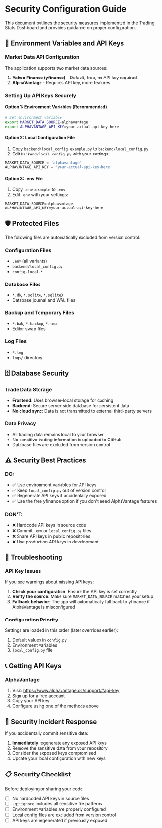 # Security Configuration Guide

This document outlines the security measures implemented in the Trading Stats Dashboard and provides guidance on proper configuration.

## 🔐 Environment Variables and API Keys

### Market Data API Configuration

The application supports two market data sources:

1. **Yahoo Finance (yfinance)** - Default, free, no API key required
2. **AlphaVantage** - Requires API key, more features

### Setting Up API Keys Securely

#### Option 1: Environment Variables (Recommended)
```bash
# Set environment variable
export MARKET_DATA_SOURCE=alphavantage
export ALPHAVANTAGE_API_KEY=your-actual-api-key-here
```

#### Option 2: Local Configuration File
1. Copy `backend/local_config.example.py` to `backend/local_config.py`
2. Edit `backend/local_config.py` with your settings:
```python
MARKET_DATA_SOURCE = 'alphavantage'
ALPHAVANTAGE_API_KEY = 'your-actual-api-key-here'
```

#### Option 3: .env File
1. Copy `.env.example` to `.env`
2. Edit `.env` with your settings:
```env
MARKET_DATA_SOURCE=alphavantage
ALPHAVANTAGE_API_KEY=your-actual-api-key-here
```

## 🛡️ Protected Files

The following files are automatically excluded from version control:

### Configuration Files
- `.env` (all variants)
- `backend/local_config.py`
- `config.local.*`

### Database Files
- `*.db`, `*.sqlite`, `*.sqlite3`
- Database journal and WAL files

### Backup and Temporary Files
- `*.bak`, `*.backup`, `*.tmp`
- Editor swap files

### Log Files
- `*.log`
- `logs/` directory

## 🗄️ Database Security

### Trade Data Storage
- **Frontend**: Uses browser-local storage for caching
- **Backend**: Secure server-side database for persistent data
- **No cloud sync**: Data is not transmitted to external third-party servers

### Data Privacy
- All trading data remains local to your browser
- No sensitive trading information is uploaded to GitHub
- Database files are excluded from version control

## ⚠️ Security Best Practices

### DO:
- ✅ Use environment variables for API keys
- ✅ Keep `local_config.py` out of version control
- ✅ Regenerate API keys if accidentally exposed
- ✅ Use the free yfinance option if you don't need AlphaVantage features

### DON'T:
- ❌ Hardcode API keys in source code
- ❌ Commit `.env` or `local_config.py` files
- ❌ Share API keys in public repositories
- ❌ Use production API keys in development

## 🔧 Troubleshooting

### API Key Issues
If you see warnings about missing API keys:

1. **Check your configuration**: Ensure the API key is set correctly
2. **Verify the source**: Make sure `MARKET_DATA_SOURCE` matches your setup
3. **Fallback behavior**: The app will automatically fall back to yfinance if AlphaVantage is misconfigured

### Configuration Priority
Settings are loaded in this order (later overrides earlier):
1. Default values in `config.py`
2. Environment variables
3. `local_config.py` file

## 📞 Getting API Keys

### AlphaVantage
1. Visit: https://www.alphavantage.co/support/#api-key
2. Sign up for a free account
3. Copy your API key
4. Configure using one of the methods above

## 🚨 Security Incident Response

If you accidentally commit sensitive data:

1. **Immediately** regenerate any exposed API keys
2. Remove the sensitive data from your repository
3. Consider the exposed keys compromised
4. Update your local configuration with new keys

## 📋 Security Checklist

Before deploying or sharing your code:

- [ ] No hardcoded API keys in source files
- [ ] `.gitignore` includes all sensitive file patterns
- [ ] Environment variables are properly configured
- [ ] Local config files are excluded from version control
- [ ] API keys are regenerated if previously exposed